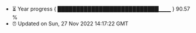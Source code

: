 - ⏳ Year progress { ███████████████████████████▁▁▁ } 90.57 %
- ⏰ Updated on Sun, 27 Nov 2022 14:17:22 GMT

